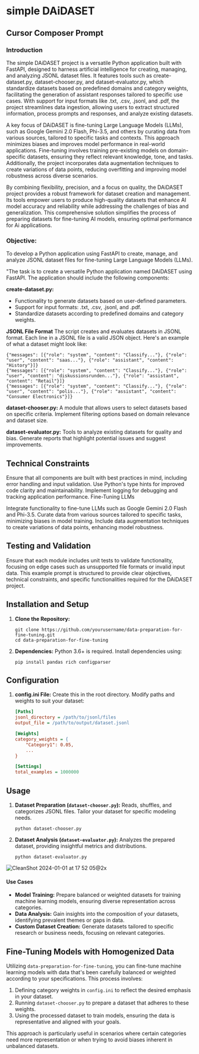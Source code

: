 # simple DAiDASET
## Cursor Composer Prompt

### Introduction

The simple DAiDASET project is a versatile Python application built with FastAPI, designed to harness artificial intelligence for creating, managing, and analyzing JSONL dataset files. It features tools such as create-dataset.py, dataset-chooser.py, and dataset-evaluator.py, which standardize datasets based on predefined domains and category weights, facilitating the generation of assistant responses tailored to specific use cases. With support for input formats like .txt, .csv, .jsonl, and .pdf, the project streamlines data ingestion, allowing users to extract structured information, process prompts and responses, and analyze existing datasets.

A key focus of DAiDASET is fine-tuning Large Language Models (LLMs), such as Google Gemini 2.0 Flash, Phi-3.5, and others by curating data from various sources, tailored to specific tasks and contexts. This approach minimizes biases and improves model performance in real-world applications. Fine-tuning involves training pre-existing models on domain-specific datasets, ensuring they reflect relevant knowledge, tone, and tasks. Additionally, the project incorporates data augmentation techniques to create variations of data points, reducing overfitting and improving model robustness across diverse scenarios.

By combining flexibility, precision, and a focus on quality, the DAiDASET project provides a robust framework for dataset creation and management. Its tools empower users to produce high-quality datasets that enhance AI model accuracy and reliability while addressing the challenges of bias and generalization. This comprehensive solution simplifies the process of preparing datasets for fine-tuning AI models, ensuring optimal performance for Ai applications.

### Objective: 
To develop a Python application using FastAPI to create, manage, and analyze JSONL dataset files for fine-tuning Large Language Models (LLMs).

"The task is to create a versatile Python application named DAiDASET using FastAPI. The application should include the following components:

**create-dataset.py:**
- Functionality to generate datasets based on user-defined parameters.
- Support for input formats: .txt, .csv, .jsonl, and .pdf.
- Standardize datasets according to predefined domains and category weights.

**JSONL File Format**
The script creates and evaluates datasets in JSONL format. Each line in a JSONL file is a valid JSON object. Here's an example of what a dataset might look like:

```jsonl
{"messages": [{"role": "system", "content": "Classify..."}, {"role": "user", "content": "saas..."}, {"role": "assistant", "content": "History"}]}
{"messages": [{"role": "system", "content": "Classify..."}, {"role": "user", "content": "diskussionsrunden..."}, {"role": "assistant", "content": "Retail"}]}
{"messages": [{"role": "system", "content": "Classify..."}, {"role": "user", "content": "polis..."}, {"role": "assistant", "content": "Consumer Electronics"}]}
```
**dataset-chooser.py:**
A module that allows users to select datasets based on specific criteria.
Implement filtering options based on domain relevance and dataset size.

**dataset-evaluator.py:**
Tools to analyze existing datasets for quality and bias.
Generate reports that highlight potential issues and suggest improvements.

## Technical Constraints
Ensure that all components are built with best practices in mind, including error handling and input validation.
Use Python's type hints for improved code clarity and maintainability.
Implement logging for debugging and tracking application performance.
Fine-Tuning LLMs

Integrate functionality to fine-tune LLMs such as Google Gemini 2.0 Flash and Phi-3.5.
Curate data from various sources tailored to specific tasks, minimizing biases in model training.
Include data augmentation techniques to create variations of data points, enhancing model robustness.

## Testing and Validation
Ensure that each module includes unit tests to validate functionality, focusing on edge cases such as unsupported file formats or invalid input data. This example prompt is structured to provide clear objectives, technical constraints, and specific functionalities required for the DAiDASET project. 

## Installation and Setup

1. **Clone the Repository:**
   ```
   git clone https://github.com/yourusername/data-preparation-for-fine-tuning.git
   cd data-preparation-for-fine-tuning
   ``` 
2. **Dependencies:**
   Python 3.6+ is required. Install dependencies using:
   ```
   pip install pandas rich configparser
   ```
## Configuration

1. **config.ini File:**
   Create this in the root directory. Modify paths and weights to suit your dataset:
   ```ini
   [Paths]
   jsonl_directory = /path/to/jsonl/files
   output_file = /path/to/output/dataset.jsonl

   [Weights]
   category_weights = {
       "Category1": 0.05,
       ...
   }

   [Settings]
   total_examples = 1000000
   ```
   
## Usage

1. **Dataset Preparation (`dataset-chooser.py`):**
   Reads, shuffles, and categorizes JSONL files. Tailor your dataset for specific modeling needs.
   ```
   python dataset-chooser.py
   ```
2. **Dataset Analysis (`dataset-evaluator.py`):**
   Analyzes the prepared dataset, providing insightful metrics and distributions.
   ```
   python dataset-evaluator.py
   ```
![CleanShot 2024-01-01 at 17 52 05@2x](https://github.com/yigitkonur/data-preparation-for-fine-tuning/assets/9989650/ee8bb83e-1ef1-4fb7-a167-ba9098406da6)

#### Use Cases

- **Model Training:** Prepare balanced or weighted datasets for training machine learning models, ensuring diverse representation across categories.
- **Data Analysis:** Gain insights into the composition of your datasets, identifying prevalent themes or gaps in data.
- **Custom Dataset Creation:** Generate datasets tailored to specific research or business needs, focusing on relevant categories.

## Fine-Tuning Models with Homogenized Data

Utilizing `data-preparation-for-fine-tuning`, you can fine-tune machine learning models with data that's been carefully balanced or weighted according to your specifications. This process involves:

1. Defining category weights in `config.ini` to reflect the desired emphasis in your dataset.
2. Running `dataset-chooser.py` to prepare a dataset that adheres to these weights.
3. Using the processed dataset to train models, ensuring the data is representative and aligned with your goals.

This approach is particularly useful in scenarios where certain categories need more representation or when trying to avoid biases inherent in unbalanced datasets.
